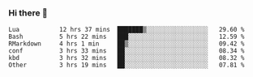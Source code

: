 ### Hi there 👋

<!--
**gustavkrist/gustavkrist** is a ✨ _special_ ✨ repository because its `README.md` (this file) appears on your GitHub profile.

Here are some ideas to get you started:

- 🔭 I’m currently working on ...
- 🌱 I’m currently learning ...
- 👯 I’m looking to collaborate on ...
- 🤔 I’m looking for help with ...
- 💬 Ask me about ...
- 📫 How to reach me: ...
- 😄 Pronouns: ...
- ⚡ Fun fact: ...
-->

<!--START_SECTION:waka-->

```text
Lua           12 hrs 37 mins  ███████▒░░░░░░░░░░░░░░░░░   29.60 %
Bash          5 hrs 22 mins   ███░░░░░░░░░░░░░░░░░░░░░░   12.59 %
RMarkdown     4 hrs 1 min     ██▒░░░░░░░░░░░░░░░░░░░░░░   09.42 %
conf          3 hrs 33 mins   ██░░░░░░░░░░░░░░░░░░░░░░░   08.34 %
kbd           3 hrs 32 mins   ██░░░░░░░░░░░░░░░░░░░░░░░   08.32 %
Other         3 hrs 19 mins   ██░░░░░░░░░░░░░░░░░░░░░░░   07.81 %
```

<!--END_SECTION:waka-->
